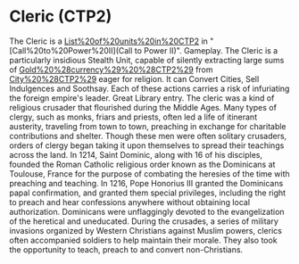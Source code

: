 # Cleric (CTP2)

The Cleric is a [List%20of%20units%20in%20CTP2](unit) in "[Call%20to%20Power%20II](Call to Power II)".
Gameplay.
The Cleric is a particularly insidious Stealth Unit, capable of silently extracting large sums of [Gold%20%28currency%29%20%28CTP2%29](Gold) from [City%20%28CTP2%29](Cities) eager for religion. It can Convert Cities, Sell Indulgences and Soothsay. Each of these actions carries a risk of infuriating the foreign empire's leader.
Great Library entry.
The cleric was a kind of religious crusader that flourished during the Middle Ages. Many types of clergy, such as monks, friars and priests, often led a life of itinerant austerity, traveling from town to town, preaching in exchange for charitable contributions and shelter. Though these men were often solitary crusaders, orders of clergy began taking it upon themselves to spread their teachings across the land. In 1214, Saint Dominic, along with 16 of his disciples, founded the Roman Catholic religious order known as the Dominicans at Toulouse, France for the purpose of combating the heresies of the time with preaching and teaching. In 1216, Pope Honorius III granted the Dominicans papal confirmation, and granted them special privileges, including the right to preach and hear confessions anywhere without obtaining local authorization. Dominicans were unflaggingly devoted to the evangelization of the heretical and uneducated. During the crusades, a series of military invasions organized by Western Christians against Muslim powers, clerics often accompanied soldiers to help maintain their morale. They also took the opportunity to teach, preach to and convert non-Christians.